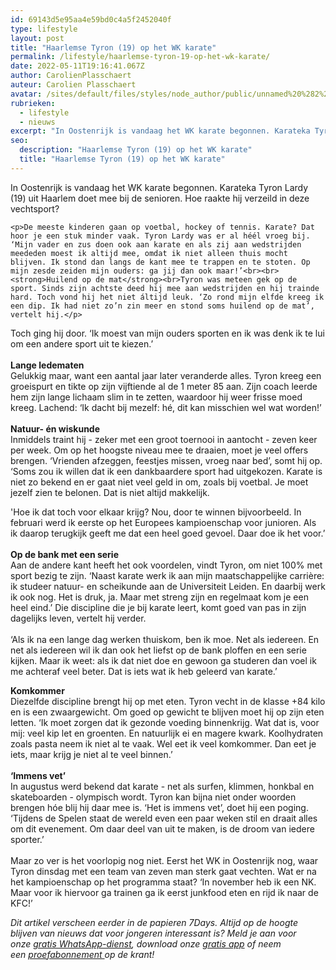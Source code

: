 ```yaml
---
id: 69143d5e95aa4e59bd0c4a5f2452040f
type: lifestyle
layout: post
title: "Haarlemse Tyron (19) op het WK karate"
permalink: /lifestyle/haarlemse-tyron-19-op-het-wk-karate/
date: 2022-05-11T19:16:41.067Z
author: CarolienPlasschaert
auteur: Carolien Plasschaert
avatar: /sites/default/files/styles/node_author/public/unnamed%20%282%29_0.jpg?itok=rj-sBLOL
rubrieken:
  - lifestyle
  - nieuws
excerpt: "In Oostenrijk is vandaag het WK karate begonnen. Karateka Tyron Lardy (19) uit Haarlem doet mee bij de senioren. Hoe raakte hij verzeild in deze vechtsport?  "
seo:
  description: "Haarlemse Tyron (19) op het WK karate"
  title: "Haarlemse Tyron (19) op het WK karate"
---
```

In Oostenrijk is vandaag het WK karate begonnen. Karateka Tyron Lardy (19) uit Haarlem doet mee bij de senioren. Hoe raakte hij verzeild in deze vechtsport?  

    <p>De meeste kinderen gaan op voetbal, hockey of tennis. Karate? Dat hoor je een stuk minder vaak. Tyron Lardy was er al héél vroeg bij. ‘Mijn vader en zus doen ook aan karate en als zij aan wedstrijden meededen moest ik altijd mee, omdat ik niet alleen thuis mocht blijven. Ik stond dan langs de kant mee te trappen en te stoten. Op mijn zesde zeiden mijn ouders: ga jij dan ook maar!’<br><br><strong>Huilend op de mat</strong><br>Tyron was meteen gek op de sport. Sinds zijn achtste deed hij mee aan wedstrijden en hij trainde hard. Toch vond hij het niet áltijd leuk. ‘Zo rond mijn elfde kreeg ik een dip. Ik had niet zo’n zin meer en stond soms huilend op de mat’, vertelt hij.</p>
<p>Toch ging hij door. ‘Ik moest van mijn ouders sporten en ik was denk ik te lui om een andere sport uit te kiezen.’<br><br><strong>Lange ledematen</strong><br>Gelukkig maar, want een aantal jaar later veranderde alles. Tyron kreeg een groeispurt en tikte op zijn vijftiende al de 1 meter 85 aan. Zijn coach leerde hem zijn lange lichaam slim in te zetten, waardoor hij weer frisse moed kreeg. Lachend: ‘Ik dacht bij mezelf: hé, dit kan misschien wel wat worden!’<br><br><strong>Natuur- én wiskunde</strong><br>Inmiddels traint hij - zeker met een groot toernooi in aantocht - zeven keer per week. Om op het hoogste niveau mee te draaien, moet je veel offers brengen. ‘Vrienden afzeggen, feestjes missen, vroeg naar bed’, somt hij op. ‘Soms zou ik willen dat ik een dankbaardere sport had uitgekozen. Karate is niet zo bekend en er gaat niet veel geld in om, zoals bij voetbal. Je moet jezelf zien te belonen. Dat is niet altijd makkelijk.</p>
<p>'Hoe ik dat toch voor elkaar krijg? Nou, door te winnen bijvoorbeeld. In februari werd ik eerste op het Europees kampioenschap voor junioren. Als ik daarop terugkijk geeft me dat een heel goed gevoel. Daar doe ik het voor.’<br><br><strong>Op de bank met een serie</strong><br>Aan de andere kant heeft het ook voordelen, vindt Tyron, om niet 100% met sport bezig te zijn. ‘Naast karate werk ik aan mijn maatschappelijke carrière: ik studeer natuur- en scheikunde aan de Universiteit Leiden. En daarbij werk ik ook nog. Het is druk, ja. Maar met streng zijn en regelmaat kom je een heel eind.’ Die discipline die je bij karate leert, komt goed van pas in zijn dagelijks leven, vertelt hij verder.<br><br>‘Als ik na een lange dag werken thuiskom, ben ik moe. Net als iedereen. En net als iedereen wil ik dan ook het liefst op de bank ploffen en een serie kijken. Maar ik weet: als ik dat niet doe en gewoon ga studeren dan voel ik me achteraf veel beter. Dat is iets wat ik heb geleerd van karate.’ </p>
<p><strong>Komkommer</strong><br>Diezelfde discipline brengt hij op met eten. Tyron vecht in de klasse +84 kilo en is een zwaargewicht. Om goed op gewicht te blijven moet hij op zijn eten letten. ‘Ik moet zorgen dat ik gezonde voeding binnenkrijg. Wat dat is, voor mij: veel kip let en groenten. En natuurlijk ei en magere kwark. Koolhydraten zoals pasta neem ik niet al te vaak. Wel eet ik veel komkommer. Dan eet je iets, maar krijg je niet al te veel binnen.’<br><br><strong>‘Immens vet’</strong><br>In augustus werd bekend dat karate - net als surfen, klimmen, honkbal en skateboarden - olympisch wordt. Tyron kan bijna niet onder woorden brengen hóe blij hij daar mee is. ‘Het is immens vet’, doet hij een poging. ‘Tijdens de Spelen staat de wereld even een paar weken stil en draait alles om dit evenement. Om daar deel van uit te maken, is de droom van iedere sporter.’<br><br>Maar zo ver is het voorlopig nog niet. Eerst het WK in Oostenrijk nog, waar Tyron dinsdag met een team van zeven man sterk gaat vechten. Wat er na het kampioenschap op het programma staat? ‘In november heb ik een NK. Maar voor ik hiervoor ga trainen ga ik eerst junkfood eten en rijd ik naar de KFC!’ </p>
<p><em>Dit artikel verscheen eerder in de papieren 7Days. Altijd op de hoogte blijven van nieuws dat voor jongeren interessant is? Meld je aan voor onze </em><a href="/whatsapp"><em>gratis WhatsApp-dienst</em></a><em>, download onze </em><a href="/app"><em>gratis app</em></a><em> of neem een </em><a href="https://abonneren.sevendays.nl/abonneren/abonnementen/ae/artikel"><em>proefabonnement </em></a><em>op de krant!</em></p>  
